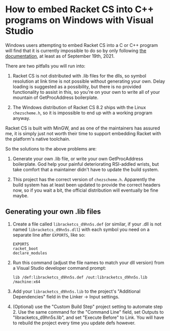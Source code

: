 # How to embed Racket CS into C++ programs on Windows with Visual Studio

Windows users attempting to embed Racket CS into a C or C++ program will find that it is
currently impossible to do so by only following
[the documentation](https://docs.racket-lang.org/inside/cs-embedding.html), at least as of September 19th, 2021.

There are two pitfalls you will run into:

 1. Racket CS is not distributed with .lib files for the dlls, so symbol resolution at link time is
    not possible without generating your own.  Delay loading is suggested as a possibility, but
    there is no provided functionality to assist in this, so you're on your own to write all of your
    mountain of GetProcAddress boilerplate.

 2. The Windows distribution of Racket CS 8.2 ships with the Linux `chezscheme.h`, so it is impossible to
    end up with a working program anyway.

Racket CS is built with MinGW, and as one of the maintainers has assured me, it is simply just not worth their
time to support embedding Racket with the platform's native toolchain.

So the solutions to the above problems are:

 1. Generate your own .lib file, or write your own GetProcAddress boilerplate.  God help your painful deteriorating
    RSI-addled wrists, but take comfort that a maintainer didn't have to update the build system.

 2. This project has the correct version of `chezscheme.h`.  Apparently the build system has at least been updated
    to provide the correct headers now, so if you wait a bit, the official distribution will eventually be
    fine maybe.

## Generating your own .lib files

 1. Create a file called `libracketcs_d9hn5s.def` (or similar, if your .dll is not named `libracketcs_d9hn5s.dll`)
    with each symbol you need on a separate line after `EXPORTS`, like so:
    ```
    EXPORTS
    racket_boot
    declare_modules
    ```

 2. Run this command (adjust the file names to match your dll version) from a Visual Studio developer command prompt:
    ```
    lib /def:libracketcs_d9hn5s.def /out:libracketcs_d9hn5s.lib /machine:x64
    ```

 3. Add your `libracketcs_d9hn5s.lib` to the project's "Additional Dependencies" field in the Linker -> Input settings.

 4. (Optional) use the "Custom Build Step" project setting to automate step 2.  Use the same command for the "Command Line" field,
    set Outputs to "libracketcs_d9hn5s.lib", and set "Execute Before" to Link.  You will have to rebuild the project every time you
    update defs however.
